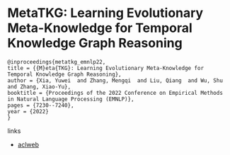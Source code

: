 # MetaTKG: Learning Evolutionary Meta-Knowledge for Temporal Knowledge Graph Reasoning

```
@inproceedings{metatkg_emnlp22,
title = {{M}eta{TKG}: Learning Evolutionary Meta-Knowledge for Temporal Knowledge Graph Reasoning},
author = {Xia, Yuwei  and Zhang, Mengqi  and Liu, Qiang  and Wu, Shu  and Zhang, Xiao-Yu},
booktitle = {Proceedings of the 2022 Conference on Empirical Methods in Natural Language Processing (EMNLP)},
pages = {7230--7240},
year = {2022}
}
```

links
- [aclweb](https://aclanthology.org/2022.emnlp-main.487)
